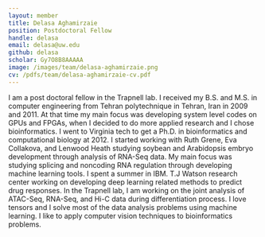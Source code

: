 ```yaml
---
layout: member
title: Delasa Aghamirzaie
position: Postdoctoral Fellow
handle: delasa
email: delasa@uw.edu
github: delasa
scholar: Gy7O8B8AAAAA
image: /images/team/delasa-aghamirzaie.png
cv: /pdfs/team/delasa-aghamirzaie-cv.pdf
---
```

I am a post doctoral fellow in the Trapnell lab. I received my B.S. and M.S. in computer engineering from Tehran polytechnique in Tehran, Iran in 2009 and 2011. At that time my main focus was developing system level codes on GPUs and FPGAs, when I decided to do more applied research and I chose bioinformatics. I went to Virginia tech to get a Ph.D. in bioinformatics and computational biology at 2012. I started working with Ruth Grene, Eva Collakova, and Lenwood Heath studying soybean and Arabidopsis embryo development through analysis of RNA-Seq data. My main focus was studying splicing and noncoding RNA regulation through developing machine learning tools. I spent a summer in IBM. T.J Watson research center working on developing deep learning related methods to predict drug responses. In the Trapnell lab, I am working on the joint analysis of ATAC-Seq, RNA-Seq, and Hi-C data during differentiation process. 
I love tensors and I solve most of the data analysis problems using machine learning. I like to apply computer vision techniques to bioinformatics problems.
